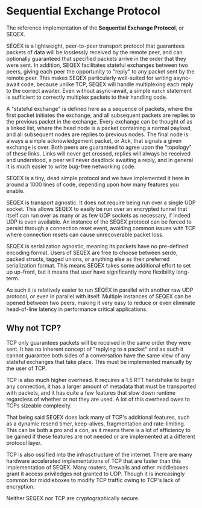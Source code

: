 # Sequential Exchange Protocol

The reference implementation of the **Sequential Exchange Protocol**, or SEQEX.

SEQEX is a lightweight, peer-to-peer transport protocol that guarantees packets of data will be losslessly received by the remote peer, and can optionally guaranteed that specified packets arrive in the order that they were sent. In addition, SEQEX facilitates stateful exchanges between two peers, giving each peer the opportunity to "reply" to any packet sent by the remote peer. This makes SEQEX particularly well-suited for writing async-await code, because unlike TCP, SEQEX will handle multiplexing each reply to the correct awaiter. Even without async-await, a simple `match` statement is sufficient to correctly multiplex packets to their handling code.

A "stateful exchange" is defined here as a sequence of packets, where the first packet
initiates the exchange, and all subsequent packets are replies to the previous packet in the
exchange. Every exchange can be thought of as a linked list, where the head node is a packet containing a normal payload, and all subsequent nodes are replies to previous nodes. The final node is always a simple acknowledgement packet, or Ack, that signals a given exchange is over. Both peers are guaranteed to agree upon the "topology" of these links. Links will never get crossed, replies will always be received and understood, a peer will never deadlock awaiting a reply, and in general it is much easier to write bug-free networking code.

SEQEX is a tiny, dead simple protocol and we have implemented it here in around a 1000 lines of code, depending upon how many features you enable.

SEQEX is transport agnostic. It does not require being run over a single UDP socket. This allows SEQEX to easily be run over an encrypted tunnel that itself can run over as many or as few UDP sockets as necessary, if indeed UDP is even available. An instance of the SEQEX protocol can be forced to persist through a connection reset event, avoiding common issues with TCP where connection resets can cause unrecoverable packet loss.

SEQEX is serialization agnostic, meaning its packets have no pre-defined encoding format. Users of SEQEX are free to choose between serde, packed structs, tagged unions, or anything else as their preferred serialization format. This means SEQEX takes some additional effort to set up up-front, but it means that user have significantly more flexibility long-term.

As such it is relatively easier to run SEQEX in parallel with another raw UDP protocol, or even in parallel with itself. Multiple instances of SEQEX can be opened between two peers, making it very easy to reduce or even eliminate head-of-line latency in performance critical applications.

## Why not TCP?

TCP only guarantees packets will be received in the same order they were sent.
It has no inherent concept of "replying to a packet" and as such it cannot guarantee both sides
of a conversation have the same view of any stateful exchanges that take place. This must be implemented manually by the user of TCP.

TCP is also much higher overhead. It requires a 1.5 RTT handshake to begin any connection,
it has a larger amount of metadata that must be transported with packets, and it has quite a few
features that slow down runtime regardless of whether or not they are used.
A lot of this overhead owes to TCPs sizeable complexity.

That being said SEQEX does lack many of TCP's additional features, such as a dynamic resend timer,
keep-alives, fragmentation and rate-limiting. This can be both a pro and a con, as it means there is a
lot of efficiency to be gained if these features are not needed or are implemented at a
different protocol layer.

TCP is also ossified into the infrasctructure of the internet.
There are many hardware accelerated implementations of TCP that are faster than this implementation of SEQEX.
Many routers, firewalls and other middleboxes grant it access priviledges not granted to UDP.
Though it is increasingly common for middleboxes to modify TCP traffic owing to TCP's lack of encryption.

Neither SEQEX nor TCP are cryptographically secure.
